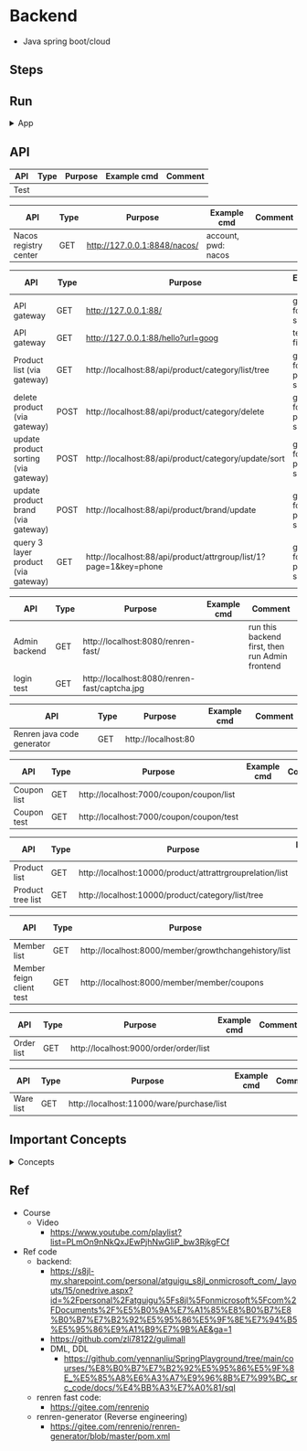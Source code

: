 # Backend

- Java spring boot/cloud

## Steps


## Run

<details>
<summary>App</summary>

- Install Nacos via Docker
    - https://nacos.io/zh-cn/docs/quick-start-docker.html
    ```bash

    # Option 1) use M1 docker image
    # https://hub.docker.com/r/zhusaidong/nacos-server-m1
    # chttps://github.com/alibaba/nacos/issues/6340
    docker pull zhusaidong/nacos-server-m1:2.0.3
    docker run --name nacos-standalone -e MODE=standalone -e JVM_XMS=512m -e JVM_XMX=512m -e JVM_XMN=256m -p 8848:8848 -d zhusaidong/nacos-server-m1:2.0.3

    # Option 2) clone for code from cloud (prefer)
    rm -fr nacos-docker
    git clone https://github.com/nacos-group/nacos-docker.git
    cd nacos-docker
    docker-compose -f example/standalone-mysql-8.yaml up

    # docker-compose up, down with same flag
    # https://stackoverflow.com/questions/48717646/docker-compose-down-with-a-non-default-yml-file-name
    docker-compose -f example/standalone-mysql-8.yaml down

    # NOTE!!! if errors, can't start Nacos, do clean mysql lock or check logs
    cd nacos-docker
    rm -fr example/mysql/
    rm -fr example/standalone-logs/

    # # option 3) use local code snapshot
    # cd springEcommerceGuli/backend/nacos-docker-master
    # # mysql-8 stand alone
    # docker-compose -f example/standalone-mysql-8.yaml up
    ```
    - access (default)
        - accout: nacos
        - pwd: nacos
    - Note: There is an issue running Nacos via compiled code in Macbook M1

```bash
# useful docker cmd
docker rm -f $(docker ps -aq)
docker rmi -f $(docker images -q)
docker rm -f $(docker ps -a -q)
docker rmi -f $(docker images -q -a)
# clean docker cache : https://stackoverflow.com/questions/65405562/is-there-a-way-to-clean-docker-build-cache
docker builder prune
```

- Install ES, Kibana via Docker
```bash
# pull image
# https://youtu.be/uhuoHo3PYR8?t=72
# setup conf
# mkdir -p mydata/elasticsearch/config
# mkdir -p mydata/elasticsearch/data
# echo "http:host: 0.0.0.0" >> "mydata/elasticsearch/config/elasticsearch.yml"
# chmod -R 777  mydata/elasticsearch

# run ES
# https://stackoverflow.com/questions/65962810/m1-mac-issue-bringing-up-elasticsearch-cannot-run-jdk-bin-java
docker run -p 9200:9200 -p 9300:9300 -e "discovery.type=single-node" docker.elastic.co/elasticsearch/elasticsearch:7.10.2

# https://myapollo.com.tw/blog/docker-elasticsearch/
# https://blog.51cto.com/wangzhenjun/4974913
#docker run -p 9200:9200 -p 9300:9300 -e "discovery.type=single-node"  -e ES_JAVA_OPS="-Xms64m -Xmx128m" -e "xpack.security.enabled=false" -e "http.host: 0.0.0.0"  -e "network.host: 127.0.0.1" --name= elasticsearch:8.7.0

# run kibana
#docker run -p 5601:5601 -e ELASTICSEARCH_HOSTS=http://localhost:9200/ --name= kibana:8.7.0
```
- Note :
    - there is issue run ES and kibana together on Macbook M1, so here I only run ES 7.10.2 docker and use it via REST API (postman)
        - [ES REST cmd](https://github.com/yennanliu/utility_shell/blob/master/elk/elasticsearch/REST_command.sh)
- http://localhost:9200/
- http://localhost:5601/

```bash
# Set up ES index:
# Step 1) copy springEcommerceGuli/backend/EcommerceGuli/gulimall-search/src/main/resources/product-mapping.txt
# Step 2) Run PUT request with above txt
# http://localhost:9200/product
```


```bash
#---------------------------
# Run app
#---------------------------

# build
mvn package

# run
java -jar <built_jar>
```

</details>

## API

| API | Type | Purpose | Example cmd | Comment|
| ----- | -------- | ---- | ----- | ---- |
| Test |  | | |


| API | Type | Purpose | Example cmd | Comment|
| ----- | -------- | ---- | ----- | ---- |
| Nacos registry center | GET | http://127.0.0.1:8848/nacos/ | account, pwd: nacos|

| API | Type | Purpose | Example cmd | Comment|
| ----- | -------- | ---- | ----- | ---- |
| API gateway | GET | http://127.0.0.1:88/ | gateway for all services|
| API gateway | GET | http://127.0.0.1:88/hello?url=goog | test (to fix)|
| Product list (via gateway) | GET | http://localhost:88/api/product/category/list/tree  | gateway for product service|
| delete product (via gateway) | POST | http://localhost:88/api/product/category/delete  | gateway for product service |
| update product sorting (via gateway) | POST | http://localhost:88/api/product/category/update/sort  | gateway for product service|
| update product brand (via gateway) | POST |http://localhost:88/api/product/brand/update  | gateway for product service |
| query 3 layer product (via gateway) | GET |http://localhost:88/api/product/attrgroup/list/1?page=1&key=phone  | gateway for product service |


| API | Type | Purpose | Example cmd | Comment|
| ----- | -------- | ---- | ----- | ---- |
| Admin backend | GET | http://localhost:8080/renren-fast/ | | run this backend first, then run Admin frontend
| login test | GET | http://localhost:8080/renren-fast/captcha.jpg | | 

| API | Type | Purpose | Example cmd | Comment|
| ----- | -------- | ---- | ----- | ---- |
| Renren java code generator | GET | http://localhost:80 | |


| API | Type | Purpose | Example cmd | Comment|
| ----- | -------- | ---- | ----- | ---- |
| Coupon list | GET | http://localhost:7000/coupon/coupon/list | |
| Coupon test | GET | http://localhost:7000/coupon/coupon/test | |

| API | Type | Purpose | Example cmd | Comment|
| ----- | -------- | ---- | ----- | ---- |
| Product list | GET | http://localhost:10000/product/attrattrgrouprelation/list | |
| Product tree list | GET | http://localhost:10000/product/category/list/tree | |


| API | Type | Purpose | Example cmd | Comment|
| ----- | -------- | ---- | ----- | ---- |
| Member list | GET | http://localhost:8000/member/growthchangehistory/list | |
| Member feign client test | GET | http://localhost:8000/member/member/coupons  | |


| API | Type | Purpose | Example cmd | Comment|
| ----- | -------- | ---- | ----- | ---- |
| Order list | GET | http://localhost:9000/order/order/list | |


| API | Type | Purpose | Example cmd | Comment|
| ----- | -------- | ---- | ----- | ---- |
| Ware list | GET | http://localhost:11000/ware/purchase/list | |


## Important Concepts

<details>
<summary>Concepts</summary>

- Feign remote client
    - https://youtu.be/G1SNCTRcKdE?t=227
    - [code ref](https://github.com/yennanliu/SpringPlayground/blob/main/springEcommerceGuli/backend/EcommerceGuli/gulimall-member/src/main/java/com/yen/gulimall/member/GulimallMemberApplication.java#L12)
    - 1) install open-feign
    - 2) create an interface tells springCloud that this service needs feign call
        - under feign pkg
            - declare which service, which endpoint the interface method is calling to
    - 3) enable feign remote call (EnableFeignClients)
    - Note:
        - If Json model is compatible, feign service, and feign client CAN use different To (data transfer object)
        - https://youtu.be/2Fgtxnc9ehQ?t=848

- How to use Nacos as general conf setting
    - https://youtu.be/NMSk_q8czyI?t=669
    - 1) add Nacos dep (pom.xml)
    - 2) create "bootstrap.properties" under resources
        - spring.application.name=gulimall-coupon
        - spring.cloud.nacos.config.server-addr=127.0.0.1:8848
    - 3) setup a conf in Nacos
        - example : gulimall-coupon.properties (as Data ID) (default name : <application-name>.properties)
    - 4) setup whatever setting (k-v) in gulimall-coupon.properties
    - 5) sync with gulimall-coupon.properties in real-time ?
        - go to controller (e.g. CouponController)
        - add below annotation:
            - @RefreshScope
            - @Value("${key-name}") (get val from conf)
    - 6) priority:
        - Nacos conf > java conf (e.g. : application.properties)

- API gateway
    - https://youtu.be/2cmKrJDswek?t=119
    - https://github.com/yennanliu/SpringPlayground/tree/main/springAdvance/springCloud1#important-concepts
    - Route
    - Predicate
    - Filter
    - process:
        - request coming, check via "Predicate" to see if the request fit "Route" rules, if validation passed, then the request will be filter with "Filter" and redirected based on "Route"
<p align="center"><img src ="https://github.com/yennanliu/SpringPlayground/blob/main/springEcommerceGuli/doc/pic/api_gateway.png"></p>
<p align="center"><img src ="https://github.com/yennanliu/SpringPlayground/blob/main/springEcommerceGuli/doc/pic/api_gateway2.png"></p>

- CROS (跨域請求)
    - https://youtu.be/VNP6inKmw5I?t=526
    - https://developer.mozilla.org/en-US/docs/Web/HTTP/CORS
<p align="center"><img src ="https://github.com/yennanliu/SpringPlayground/blob/main/springEcommerceGuli/doc/pic/CORS.png"></p>
<p align="center"><img src ="https://github.com/yennanliu/SpringPlayground/blob/main/springEcommerceGuli/doc/pic/CORS2.png"></p>
<p align="center"><img src ="https://github.com/yennanliu/SpringPlayground/blob/main/springEcommerceGuli/doc/pic/CORS_workaround_1.png"></p>
<p align="center"><img src ="https://github.com/yennanliu/SpringPlayground/blob/main/springEcommerceGuli/doc/pic/CORS_workaround_2.png"></p>

- Product - attr relation
<p align="center"><img src ="https://github.com/yennanliu/SpringPlayground/blob/main/springEcommerceGuli/doc/pic/3_layer.png"></p>
<p align="center"><img src ="https://github.com/yennanliu/SpringPlayground/blob/main/springEcommerceGuli/doc/pic/sku_spu.png"></p>

</details>

## Ref

- Course
    - Video
        - https://www.youtube.com/playlist?list=PLmOn9nNkQxJEwPjhNwGliP_bw3RjkgFCf
- Ref code
    - backend:
        - https://s8jl-my.sharepoint.com/personal/atguigu_s8jl_onmicrosoft_com/_layouts/15/onedrive.aspx?id=%2Fpersonal%2Fatguigu%5Fs8jl%5Fonmicrosoft%5Fcom%2FDocuments%2F%E5%B0%9A%E7%A1%85%E8%B0%B7%E8%B0%B7%E7%B2%92%E5%95%86%E5%9F%8E%E7%94%B5%E5%95%86%E9%A1%B9%E7%9B%AE&ga=1
        - https://github.com/zli78122/gulimall
        - DML, DDL
            - https://github.com/yennanliu/SpringPlayground/tree/main/courses/%E8%B0%B7%E7%B2%92%E5%95%86%E5%9F%8E_%E5%85%A8%E6%A3%A7%E9%96%8B%E7%99%BC_src_code/docs/%E4%BB%A3%E7%A0%81/sql
    - renren fast code:
        - https://gitee.com/renrenio
    - renren-generator (Reverse engineering)
        - https://gitee.com/renrenio/renren-generator/blob/master/pom.xml
